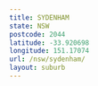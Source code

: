 ```yaml
---
title: SYDENHAM
state: NSW
postcode: 2044
latitude: -33.920698
longitude: 151.17074
url: /nsw/sydenham/
layout: suburb
---
```

